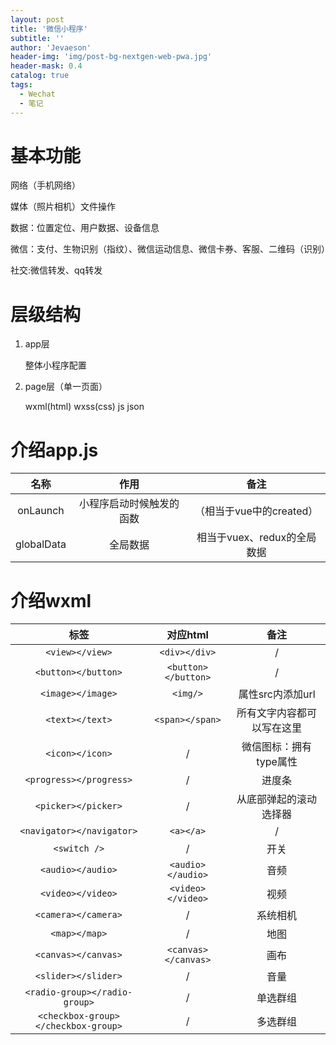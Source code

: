 ```yaml
---
layout: post
title: '微信小程序'
subtitle: ''
author: 'Jevaeson'
header-img: 'img/post-bg-nextgen-web-pwa.jpg'
header-mask: 0.4
catalog: true
tags:
  - Wechat
  - 笔记
---
```


# 基本功能

网络（手机网络）

媒体（照片相机）文件操作

数据：位置定位、用户数据、设备信息

微信：支付、生物识别（指纹）、微信运动信息、微信卡券、客服、二维码（识别）

社交:微信转发、qq转发

# 层级结构

1. app层

   整体小程序配置
   
2. page层（单一页面）

   wxml(html) wxss(css) js json
   
# 介绍app.js

| 名称 | 作用 | 备注 |
| :------:| :------: | :------: |
| onLaunch | 小程序启动时候触发的函数 | （相当于vue中的created）|
| globalData | 全局数据 | 相当于vuex、redux的全局数据 |

# 介绍wxml

| 标签 | 对应html | 备注 |
| :------:| :------: | :------: |
| `<view></view>` | `<div></div>` | / |
| `<button></button>` | `<button></button>` | / |
| `<image></image>` | `<img/>` | 属性src内添加url |
|`<text></text>`|`<span></span>`|所有文字内容都可以写在这里|
|`<icon></icon>`| / | 微信图标：拥有type属性 |
|`<progress></progress>`|/|进度条|
|`<picker></picker>`|/|从底部弹起的滚动选择器|
|`<navigator></navigator>`|`<a></a>`|/|
|`<switch />`|/|开关|
|`<audio></audio>`|`<audio></audio>`|音频|
|`<video></video>`|`<video></video>`|视频|
|`<camera></camera>`|/|系统相机|
|`<map></map>`|/|地图|
|`<canvas></canvas>`|`<canvas></canvas>`|画布|
|`<slider></slider>`|/|音量|
|`<radio-group></radio-group>`|/|单选群组|
|`<checkbox-group></checkbox-group>`|/|多选群组|



